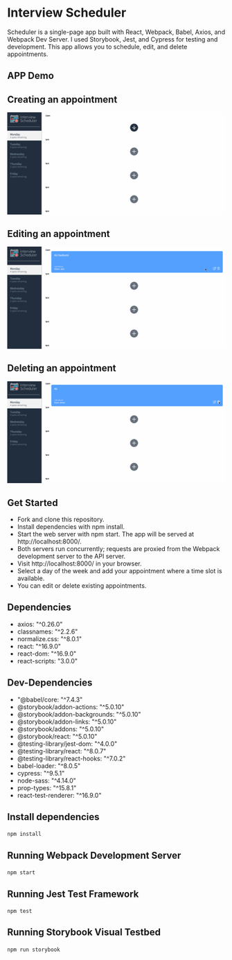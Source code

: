 # Interview Scheduler

Scheduler is a single-page app built with React, Webpack, Babel, Axios, and Webpack Dev Server. I used Storybook, Jest, and Cypress for testing and development. This app allows you to schedule, edit, and delete appointments.


## APP Demo

## Creating an appointment

!["Creating an appointment"](https://github.com/AliHashemi86/scheduler/blob/master/docs/Create%20an%20appointment.gif)


## Editing an appointment

!["Editing an appointment"](https://github.com/AliHashemi86/scheduler/blob/master/docs/Edit%20an%20appointment.gif)


## Deleting an appointment

!["Deleting an appointment"](https://github.com/AliHashemi86/scheduler/blob/master/docs/Delete%20an%20appointment.gif)


## Get Started

- Fork and clone this repository.
- Install dependencies with npm install.
- Start the web server with npm start. The app will be served at http://localhost:8000/.
- Both servers run concurrently; requests are proxied from the Webpack development server to the API server.
- Visit http://localhost:8000/ in your browser.
- Select a day of the week and add your appointment where a time slot is available.
- You can edit or delete existing appointments.



## Dependencies

- axios: "^0.26.0"
- classnames: "^2.2.6"
- normalize.css: "^8.0.1"
- react: "^16.9.0"
- react-dom: "^16.9.0"
- react-scripts: "3.0.0"



## Dev-Dependencies

- "@babel/core: "^7.4.3"
- @storybook/addon-actions: "^5.0.10"
- @storybook/addon-backgrounds: "^5.0.10"
- @storybook/addon-links: "^5.0.10"
- @storybook/addons: "^5.0.10"
- @storybook/react: "^5.0.10"
- @testing-library/jest-dom: "^4.0.0"
- @testing-library/react: "^8.0.7"
- @testing-library/react-hooks: "^7.0.2"
- babel-loader: "^8.0.5"
- cypress: "^9.5.1"
- node-sass: "^4.14.0"
- prop-types: "^15.8.1"
- react-test-renderer: "^16.9.0"


## Install dependencies

 `npm install`

## Running Webpack Development Server

`npm start`

## Running Jest Test Framework

`npm test`

## Running Storybook Visual Testbed

`npm run storybook`
